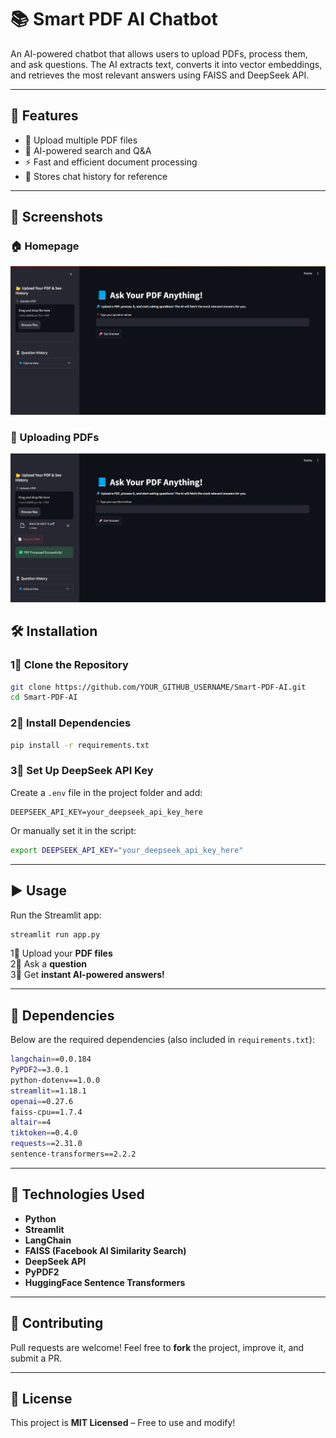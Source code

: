 # 📚 Smart PDF AI Chatbot  

An AI-powered chatbot that allows users to upload PDFs, process them, and ask questions. The AI extracts text, converts it into vector embeddings, and retrieves the most relevant answers using FAISS and DeepSeek API.

---

## 🚀 Features  
- 📂 Upload multiple PDF files  
- 🤖 AI-powered search and Q&A  
- ⚡ Fast and efficient document processing  
- 📝 Stores chat history for reference  

---


## 📸 Screenshots

### 🏠 Homepage
![Homepage Screenshot](images/homepage.png)

### 📂 Uploading PDFs
![Uploading PDFs](images/upload_pdfs.png)






## 🛠️ Installation  

### 1⃣ Clone the Repository  
```sh
git clone https://github.com/YOUR_GITHUB_USERNAME/Smart-PDF-AI.git
cd Smart-PDF-AI
```

### 2⃣ Install Dependencies  
```sh
pip install -r requirements.txt
```

### 3⃣ Set Up DeepSeek API Key  
Create a `.env` file in the project folder and add:  
```env
DEEPSEEK_API_KEY=your_deepseek_api_key_here
```
Or manually set it in the script:
```sh
export DEEPSEEK_API_KEY="your_deepseek_api_key_here"
```

---

## ▶️ Usage  

Run the Streamlit app:  
```sh
streamlit run app.py
```

1⃣ Upload your **PDF files**  
2⃣ Ask a **question**  
3⃣ Get **instant AI-powered answers!**  

---

## 🐜 Dependencies  

Below are the required dependencies (also included in `requirements.txt`):  
```sh
langchain==0.0.184
PyPDF2==3.0.1
python-dotenv==1.0.0
streamlit==1.18.1
openai==0.27.6
faiss-cpu==1.7.4
altair==4
tiktoken==0.4.0
requests==2.31.0
sentence-transformers==2.2.2
```

---

## 🔧 Technologies Used  
- **Python**  
- **Streamlit**  
- **LangChain**  
- **FAISS (Facebook AI Similarity Search)**  
- **DeepSeek API**  
- **PyPDF2**  
- **HuggingFace Sentence Transformers**  

---

## 🤝 Contributing  
Pull requests are welcome! Feel free to **fork** the project, improve it, and submit a PR.  

---

## 📝 License  
This project is **MIT Licensed** – Free to use and modify!  
